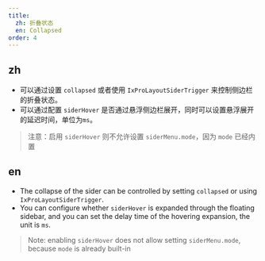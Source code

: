 ```yaml
---
title:
  zh: 折叠状态
  en: Collapsed
order: 4
---
```


## zh

- 可以通过设置 `collapsed` 或者使用 `IxProLayoutSiderTrigger` 来控制侧边栏的折叠状态。
- 可以通过配置 `siderHover` 是否通过悬浮侧边栏展开，同时可以设置悬浮展开的延迟时间，单位为`ms`。  

> 注意：启用 `siderHover` 则不允许设置 `siderMenu.mode`，因为 `mode` 已经内置

## en

- The collapse of the sider can be controlled by setting `collapsed` or using `IxProLayoutSiderTrigger`.  
- You can configure whether `siderHover` is expanded through the floating sidebar, and you can set the delay time of the hovering expansion, the unit is `ms`.

> Note: enabling `siderHover` does not allow setting `siderMenu.mode`, because `mode` is already built-in
